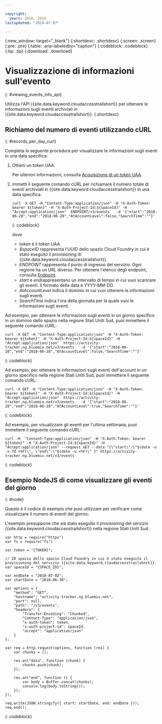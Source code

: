 ```yaml
---

copyright:
  years: 2016, 2018
lastupdated: "2018-07-07"

---
```


{:new_window: target="_blank"}
{:shortdesc: .shortdesc}
{:screen: .screen}
{:pre: .pre}
{:table: .aria-labeledby="caption"}
{:codeblock: .codeblock}
{:tip: .tip}
{:download: .download}



# Visualizzazione di informazioni sull'evento
{: #viewing_events_info_api}

Utilizza l'API {{site.data.keyword.cloudaccesstrailshort}} per ottenere le informazioni sugli eventi archiviati in {{site.data.keyword.cloudaccesstrailshort}}.
{:shortdesc}


## Richiamo del numero di eventi utilizzando cURL
{: #records_per_day_curl}

Completa la seguente procedura per visualizzare le informazioni sugli eventi in una data specifica:

1. Ottieni un token UAA.

    Per ulteriori informazioni, consulta [Acquisizione di un token UAA](/docs/services/cloud-activity-tracker/reference/auth_uaa.html#auth_uaa).

2. Immetti il seguente comando cURL per richiamare il numero totale di eventi archiviati in {{site.data.keyword.cloudaccesstrailshort}} in una data specifica.

    ```
    curl -X GET -H "Content-Type:application/json" -H "X-Auth-Token: bearer ${token}" -H "X-Auth-Project-Id:${spaceId}" -H "Accept:application/json"  ENDPOINT/v3/events   -d '{"start":"2018-06-28","end":"2018-06-28","AtAccountLevel":false,"SearchTime":""}'
    ```
    {: codeblock}

    dove

    * *token* è il token UAA.
    * *$spaceID* rappresenta l'UUID dello spazio Cloud Foundry in cui è stato eseguito il provisioning di {{site.data.keyword.cloudaccesstrailshort}}.
    * *ENDPOINT* rappresenta il punto di ingresso del servizio. Ogni regione ha un URL diverso. Per ottenere l'elenco degli endpoint, consulta [Endpoint](/docs/services/cloud-activity-tracker/reference/ref_endpoints.html#api_endpoints).
    * *start* e *end*rappresentano un intervallo di tempo in cui vuoi scaricare gli eventi. Il formato della data è YYYY-MM-DD. 
    * *AtAccountLevel* indica il dominio in cui vuoi ottenere le informazioni sugli eventi.
    * *SearchTime* indica l'ora della giornata per la quale vuoi le informazioni sugli eventi.


Ad esempio, per ottenere le informazioni sugli eventi in un giorno specifico in un dominio dello spazio nella regione Stati Uniti Sud, puoi immettere il seguente comando cURL:

```
curl -X GET -H "Content-Type:application/json" -H "X-Auth-Token: bearer ${token}" -H "X-Auth-Project-Id:${spaceId}" -H "Accept:application/json"  https://activity-tracker.ng.bluemix.net/v3/events   -d '{"start":"2018-06-28","end":"2018-06-28","AtAccountLevel":false,"SearchTime":""}'
```
{: codeblock}

Ad esempio, per ottenere le informazioni sugli eventi dell'account in un giorno specifico nella regione Stati Uniti Sud, puoi immettere il seguente comando cURL:

```
curl -X GET -H "Content-Type:application/json" -H "X-Auth-Token: bearer ${token}" -H "X-Auth-Project-Id:${spaceId}" -H "Accept:application/json"  https://activity-tracker.ng.bluemix.net/v3/events   -d '{"start":"2018-06-28","end":"2018-06-28","AtAccountLevel":true,"SearchTime":""}'
```
{: codeblock}

Ad esempio, per visualizzare gli eventi per l'ultima settimana, puoi immettere il seguente comando cURL:

```
curl -H  "Content-Type:application/json" -H "X-Auth-Token: bearer ${token}" -H "X-Auth-Project-Id:${spaceId}" -H "Accept:application/json" --request GET --data "{\"start\":\"$(date -u -v-7d +%F)\", \"end\":\"$(date -u +%F)\" }" https://activity-tracker.ng.bluemix.net/v3/events
```
{: codeblock}


## Esempio NodeJS di come visualizzare gli eventi del giorno
{: #node}

Questo è il codice di esempio che puoi utilizzare per verificare come visualizzare il numero di eventi del giorno:

L'esempio presuppone che sia stato eseguito il provisioning del servizio {{site.data.keyword.cloudaccesstrailshort}} nella regione Stati Uniti Sud. 

```
var http = require("https")
var fs = require("fs")

var token = "{TOKEN}";

// ID spazio dello spazio Cloud Foundry in cui è stato eseguito il provisioning del servizio {{site.data.keyword.cloudaccesstrailshort}}.
var spaceId = "{SPACE_ID}";

var endDate = "2018-07-02";
var startDate = "2018-06-30";

var options = {
    "method": "GET",
    "hostname": "activity-tracker.ng.bluemix.net",
    "port": null,
    "path": "/v3/events",
    "headers": {
        "Transfer-Encoding": "Chunked",
        "Content-Type": "application/json",
        "x-auth-token": token,
        "x-auth-project-id": spaceId,
        "accept": "application/json"
    }
};

var req = http.request(options, function (res) {
    var chunks = [];

    res.on("data", function (chunk) {
        chunks.push(chunk);
    });

    res.on("end", function () {
        var body = Buffer.concat(chunks);
        console.log(body.toString());
    });
});

req.write(JSON.stringify({ start: startDate, end: endDate }));
req.end();
```
{: codeblock}



